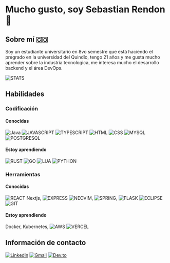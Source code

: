 # Mucho gusto, soy Sebastian Rendon 👋

## Sobre mí 🇨🇴
Soy un estudiante universitario en 8vo semestre que está haciendo el pregrado en la universidad del Quindío, tengo 21 años y me gusta mucho aprender sobre la industria tecnologica, me interesa mucho el desarrollo backend y el área DevOps.

![STATS](https://github-readme-stats.vercel.app/api?username=srendonsoto2123&theme=blue-green)

## Habilidades

### Codificación 

#### Conocidas
![Java](https://img.shields.io/badge/Java-ED8B00?style=for-the-badge&logo=java&logoColor=white) ![JAVASCRIPT](https://img.shields.io/badge/JavaScript-F7DF1E?style=for-the-badge&logo=javascript&logoColor=black) ![TYPESCRIPT](https://img.shields.io/badge/TypeScript-007ACC?style=for-the-badge&logo=typescript&logoColor=white) ![HTML](https://img.shields.io/badge/HTML5-E34F26?style=for-the-badge&logo=html5&logoColor=white) ![CSS](https://img.shields.io/badge/CSS3-1572B6?style=for-the-badge&logo=css3&logoColor=white) ![MYSQL](https://img.shields.io/badge/MySQL-00000F?style=for-the-badge&logo=mysql&logoColor=white) ![POSTGRESQL](https://img.shields.io/badge/PostgreSQL-316192?style=for-the-badge&logo=postgresql&logoColor=white)

#### Estoy aprendiendo

![RUST](https://img.shields.io/badge/Rust-000000?style=for-the-badge&logo=rust&logoColor=white) ![GO](https://img.shields.io/badge/Go-00ADD8?style=for-the-badge&logo=go&logoColor=white) ![LUA](https://img.shields.io/badge/Lua-2C2D72?style=for-the-badge&logo=lua&logoColor=white) ![PYTHON](https://img.shields.io/badge/Python-14354C?style=for-the-badge&logo=python&logoColor=white)

### Herramientas

#### Conocidas

![REACT](https://img.shields.io/badge/React-20232A?style=for-the-badge&logo=react&logoColor=61DAFB) Nextjs, ![EXPRESS](https://img.shields.io/badge/Express.js-404D59?style=for-the-badge) ![NEOVIM](https://img.shields.io/badge/NeoVim-%2357A143.svg?&style=for-the-badge&logo=neovim&logoColor=white), ![SPRING](https://img.shields.io/badge/Spring-6DB33F?style=for-the-badge&logo=spring&logoColor=white), ![FLASK](https://img.shields.io/badge/Flask-000000?style=for-the-badge&logo=flask&logoColor=white) ![ECLIPSE](https://img.shields.io/badge/Eclipse-2C2255?style=for-the-badge&logo=eclipse&logoColor=white) ![GIT](https://img.shields.io/badge/GIT-E44C30?style=for-the-badge&logo=git&logoColor=white)

#### Estoy aprendiendo

  Docker, Kubernetes, ![AWS](https://img.shields.io/badge/Amazon_AWS-FF9900?style=for-the-badge&logo=amazonaws&logoColor=white) ![VERCEL](https://img.shields.io/badge/Vercel-000000?style=for-the-badge&logo=vercel&logoColor=white)

## Información de contacto
[![Linkedin](https://img.shields.io/badge/LinkedIn-0077B5?style=for-the-badge&logo=linkedin&logoColor=white)](https://www.linkedin.com/in/sebastian2123) [![Gmail](https://img.shields.io/badge/Gmail-D14836?style=for-the-badge&logo=gmail&logoColor=white)](mailto:srendonsoto@gmail.com) [![Dev.to](https://img.shields.io/badge/dev.to-0A0A0A?style=for-the-badge&logo=devdotto&logoColor=white)](https://dev.to/leak2123)

<!--
**srendonsoto2123/srendonsoto2123** is a ✨ _special_ ✨ repository because its `README.md` (this file) appears on your GitHub profile.

Here are some ideas to get you started:

- 🔭 I’m currently working on ...
- 🌱 I’m currently learning ...
- 👯 I’m looking to collaborate on ...
- 🤔 I’m looking for help with ...
- 💬 Ask me about ...
- 📫 How to reach me: ...
- 😄 Pronouns: ...
- ⚡ Fun fact: ...
-->
